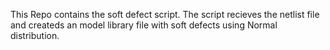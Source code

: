 This Repo contains the soft defect script.
The script recieves the netlist file and createds an model library file with soft defects using Normal distribution.
